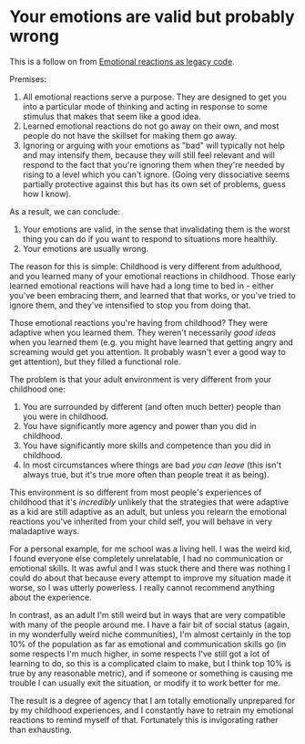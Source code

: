 # Your emotions are valid but probably wrong

This is a follow on from [Emotional reactions as legacy code](https://notebook.drmaciver.com/posts/2020-02-20-09:31.html).

Premises:

1. All emotional reactions serve a purpose. They are designed to get you into a particular mode of thinking and acting in response to some stimulus that makes that seem like a good idea.
2. Learned emotional reactions do not go away on their own, and most people do not have the skillset for making them go away.
3. Ignoring or arguing with your emotions as "bad" will typically not help and may intensify them, because they will still feel relevant and will respond to the fact that you're ignoring them when they're needed by rising to a level which you can't ignore. (Going very dissociative seems partially protective against this but has its own set of problems, guess how I know).

As a result, we can conclude:

1. Your emotions are valid, in the sense that invalidating them is the worst thing you can do if you want to respond to situations more healthily.
2. Your emotions are usually wrong.

The reason for this is simple: Childhood is very different from adulthood, and you learned many of your emotional reactions in childhood. Those early learned emotional reactions will have had a long time to bed in - either you've been embracing them, and learned that that works, or you've tried to ignore them, and they've intensified to stop you from doing that.

Those emotional reactions you're having from childhood? They were adaptive when you learned them. They weren't necessarily *good ideas* when you learned them (e.g. you might have learned that getting angry and screaming would get you attention. It probably wasn't ever a good way to get attention), but they filled a functional role.

The problem is that your adult environment is very different from your childhood one:

1. You are surrounded by different (and often much better) people than you were in childhood.
2. You have significantly more agency and power than you did in childhood.
3. You have significantly more skills and competence than you did in childhood.
4. In most circumstances where things are bad *you can leave* (this isn't always true, but it's true more often than people treat it as being).

This environment is so different from most people's experiences of childhood that it's *incredibly* unlikely that the strategies that were adaptive as a kid are still adaptive as an adult, but unless you relearn the emotional reactions you've inherited from your child self, you will behave in very maladaptive ways.

For a personal example, for me school was a living hell. I was the weird kid, I found everyone else completely unrelatable, I had no communication or emotional skills. It was awful and I was stuck there and there was nothing I could do about that because every attempt to improve my situation made it worse, so I was utterly powerless. I really cannot recommend anything about the experience.

In contrast, as an adult I'm still weird but in ways that are very compatible with many of the people around me. I have a fair bit of social status (again, in my wonderfully weird niche communities), I'm almost certainly in the top 10% of the population as far as emotional and communication skills go (in some respects I'm much higher, in some respects I've still got a lot of learning to do, so this is a complicated claim to make, but I think top 10% is true by any reasonable metric), and if someone or something is causing me trouble I can usually exit the situation, or modify it to work better for me.

The result is a degree of agency that I am totally emotionally unprepared for by my childhood experiences, and I constantly have to retrain my emotional reactions to remind myself of that. Fortunately this is invigorating rather than exhausting.
